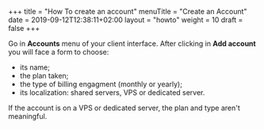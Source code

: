 +++
title = "How To create an account"
menuTitle = "Create an Account"
date = 2019-09-12T12:38:11+02:00
layout = "howto"
weight = 10
draft = false
+++

Go in  **Accounts** menu of your client interface. After clicking in **Add account** you will face a form to choose:

- its name;
- the plan taken;
- the type of billing engagment (monthly or yearly);
- its localization: shared servers, VPS or dedicated server.

If the account is on a VPS or dedicated server, the plan and type aren't meaningful.
